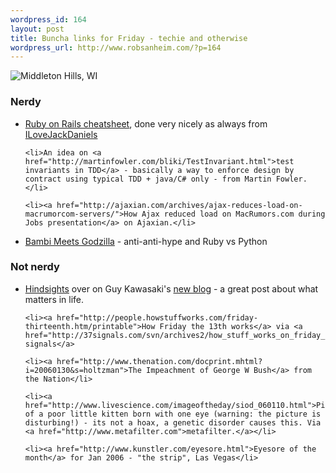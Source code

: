 ```yaml
--- 
wordpress_id: 164
layout: post
title: Buncha links for Friday - techie and otherwise
wordpress_url: http://www.robsanheim.com/?p=164
---
```

<img class="right" src='/wp-content/middletonhills.jpg' alt='Middleton Hills, WI' />
<h3>Nerdy</h3>
<ul>
<li><a href="http://www.ilovejackdaniels.com/ruby-on-rails/ruby-on-rails-cheat-sheet/">Ruby on Rails cheatsheet</a>, done very nicely as always from <a href="http://www.ilovejackdaniels.com/">ILoveJackDaniels</a></li>

	<li>An idea on <a href="http://martinfowler.com/bliki/TestInvariant.html">test invariants in TDD</a> - basically a way to enforce design by contract using typical TDD + java/C# only - from Martin Fowler.</li>

	<li><a href="http://ajaxian.com/archives/ajax-reduces-load-on-macrumorcom-servers/">How Ajax reduced load on MacRumors.com during Jobs presentation</a> on Ajaxian.</li>

<li><a href="http://www.oreillynet.com/ruby/blog/2006/01/bambi_meets_godzilla.html">Bambi Meets Godzilla</a> - anti-anti-hype and Ruby vs Python</li>
</ul>

<h3>Not nerdy</h3>
<ul>
	<li><a href="http://blog.guykawasaki.com/2006/01/hindsights.html">Hindsights</a> over on Guy Kawasaki's <a href="http://blog.guykawasaki.com/">new blog</a> - a great post about what matters in life.</li>

	<li><a href="http://people.howstuffworks.com/friday-thirteenth.htm/printable">How Friday the 13th works</a> via <a href="http://37signals.com/svn/archives2/how_stuff_works_on_friday_the_13th.php">37 signals</a>
</li>

	<li><a href="http://www.thenation.com/docprint.mhtml?i=20060130&s=holtzman">The Impeachment of George W Bush</a> from the Nation</li>

	<li><a href="http://www.livescience.com/imageoftheday/siod_060110.html">Picture</a> of a poor little kitten born with one eye (warning: the picture is disturbing!) - its not a hoax, a genetic disorder causes this. Via <a href="http://www.metafilter.com">metafilter.</a></li>

	<li><a href="http://www.kunstler.com/eyesore.html">Eyesore of the month</a> for Jan 2006 - "the strip", Las Vegas</li>

</ul>

